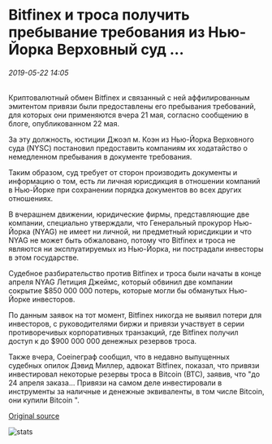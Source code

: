 # Bitfinex и троса получить пребывание требования из Нью-Йорка Верховный суд ...

###### 2019-05-22 14:05

Криптовалютный обмен Bitfinex и связанный с ней аффилированным эмитентом привязи были предоставлены его пребывания требований, для которых они применяются вчера 21 мая, согласно сообщению в блоге, опубликованном 22 мая.

За эту должность, юстиции Джоэл м. Коэн из Нью-Йорка Верховного суда (NYSC) постановил предоставить компаниям их ходатайство о немедленном пребывания в документе требования.

Таким образом, суд требует от сторон производить документы и информацию о том, есть ли личная юрисдикция в отношении компаний в Нью-Йорке при сохранении порядка документов во всех других отношениях.

В вчерашнем движении, юридические фирмы, представляющие две компании, специально утверждали, что Генеральный прокурор Нью-Йорка (NYAG) не имеет ни личной, ни предметный юрисдикции и что NYAG не может быть обжаловано, потому что Bitfinex и троса не являются ни эксплуатируемых из Нью-Йорка, ни пострадали инвесторы в этом государстве.

Судебное разбирательство против Bitfinex и троса были начаты в конце апреля NYAG Летиция Джеймс, который обвинил две компании сокрытие $850 000 000 потерь, которые могли бы обманутых Нью-Йорке инвесторов.

По данным заявок на тот момент, Bitfinex никогда не выявил потери для инвесторов, с руководителями биржи и привязи участвует в серии противоречивых корпоративных транзакций, где Bitfinex получил доступ к до $900 000 000 денежных резервов троса.

Также вчера, Coeineграф сообщил, что в недавно выпущенных судебных опилок Дэвид Миллер, адвокат Bitfinex, показал, что привязи инвестировал некоторые резервы троса в Bitcoin (BTC), заявив, что "до 24 апреля заказа... Привязи на самом деле инвестировали в инструменты за наличные и денежные эквиваленты, в том числе Bitcoin, они купили Bitcoin ".

[Original source](https://cointelegraph.com/news/bitfinex-and-tether-obtain-stay-of-demands-from-new-york-supreme-court)

![stats](https://c.statcounter.com/11760860/0/a89fa40b/1/ "stats")